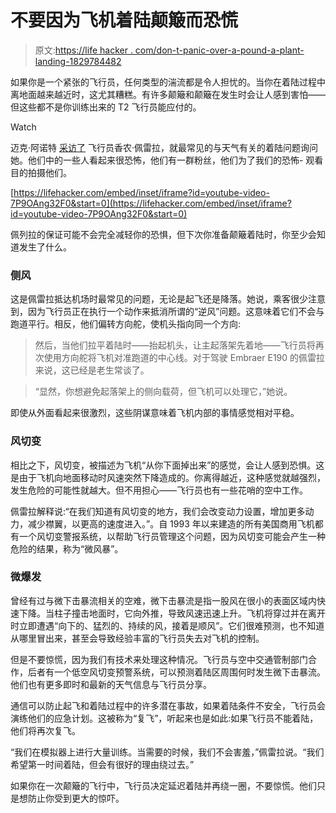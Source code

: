 # 不要因为飞机着陆颠簸而恐慌

> 原文:[https://life hacker . com/don-t-panic-over-a-pound-a-plant-landing-1829784482](https://lifehacker.com/dont-panic-over-a-bumpy-airplane-landing-1829784482)

如果你是一个紧张的飞行员，任何类型的湍流都是令人担忧的。当你在着陆过程中离地面越来越近时，这尤其糟糕。有许多颠簸和颠簸在发生时会让人感到害怕——但这些都不是你训练出来的 T2 飞行员能应付的。

Watch

迈克·阿诺特 [采访了](https://thepointsguy.com/news/pilot-explains-scary-landings/) 飞行员香农·佩雷拉，就最常见的与天气有关的着陆问题询问她。他们中的一些人看起来很恐怖，他们有一群粉丝，他们为了我们的恐怖- 观看目的拍摄他们。

 [https://lifehacker.com/embed/inset/iframe?id=youtube-video-7P9OAng32F0&start=0](https://lifehacker.com/embed/inset/iframe?id=youtube-video-7P9OAng32F0&start=0) 

佩列拉的保证可能不会完全减轻你的恐惧，但下次你准备颠簸着陆时，你至少会知道发生了什么。

### 侧风

这是佩雷拉抵达机场时最常见的问题，无论是起飞还是降落。她说，乘客很少注意到，因为飞行员正在执行一个动作来抵消所谓的“逆风”问题。这意味着它们不会与跑道平行。相反，他们偏转方向舵，使机头指向同一个方向:

> 然后，当他们拉平着陆时——抬起机头，让主起落架先着地——飞行员将再次使用方向舵将飞机对准跑道的中心线。对于驾驶 Embraer E190 的佩雷拉来说，这已经是老生常谈了。

> “显然，你想避免起落架上的侧向载荷，但飞机可以处理它，”她说。

即使从外面看起来很激烈，这些阴谋意味着飞机内部的事情感觉相对平稳。

### 风切变

相比之下，风切变，被描述为飞机“从你下面掉出来”的感觉，会让人感到恐惧。这是由于飞机向地面移动时风速突然下降造成的。你离得越近，这种感觉就越强烈，发生危险的可能性就越大。但不用担心——飞行员也有一些花哨的空中工作。

佩雷拉解释说:“在我们知道有风切变的地方，我们会改变动力设置，增加更多动力，减少襟翼，以更高的速度进入。”。自 1993 年以来建造的所有美国商用飞机都有一个风切变警报系统，以帮助飞行员管理这个问题，因为风切变可能会产生一种危险的结果，称为“微风暴”。

### 微爆发

曾经有过与微下击暴流相关的空难，微下击暴流是指一股风在很小的表面区域内快速下降。当柱子撞击地面时，它向外推，导致风速迅速上升。飞机将穿过并在离开时立即遭遇“向下的、猛烈的、持续的风，接着是顺风”。它们很难预测，也不知道从哪里冒出来，甚至会导致经验丰富的飞行员失去对飞机的控制。

但是不要惊慌，因为我们有技术来处理这种情况。飞行员与空中交通管制部门合作，后者有一个低空风切变预警系统，可以预测着陆区周围何时发生微下击暴流。他们也有更多即时和最新的天气信息与飞行员分享。

通信可以防止起飞和着陆过程中的许多潜在事故，如果着陆条件不安全，飞行员会演练他们的应急计划。这被称为“复飞”，听起来也是如此:如果飞行员不能着陆，他们将再次复飞。

“我们在模拟器上进行大量训练。当需要的时候，我们不会害羞，”佩雷拉说。“我们希望第一时间着陆，但会有很好的理由绕过去。”

如果你在一次颠簸的飞行中，飞行员决定延迟着陆并再绕一圈，不要惊慌。他们只是想防止你受到更大的惊吓。